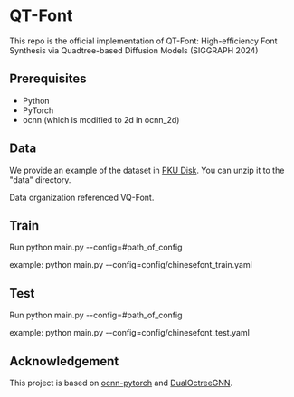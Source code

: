 # QT-Font
This repo is the official implementation of QT-Font: High-efficiency Font Synthesis via Quadtree-based Diffusion Models (SIGGRAPH 2024)

## Prerequisites
* Python
* PyTorch
* ocnn (which is modified to 2d in ocnn_2d)

## Data
We provide an example of the dataset in [PKU Disk](https://disk.pku.edu.cn/link/AA0B4605C580324595987B95091EDA5CBD). You can unzip it to the "data" directory.

Data organization referenced VQ-Font.

## Train
Run python main.py --config=#path_of_config

example: python main.py --config=config/chinesefont_train.yaml

## Test
Run python main.py --config=#path_of_config

example: python main.py --config=config/chinesefont_test.yaml

## Acknowledgement

This project is based on [ocnn-pytorch](https://ocnn-pytorch.readthedocs.io/en/latest/index.html) and [DualOctreeGNN](https://github.com/microsoft/DualOctreeGNN).

